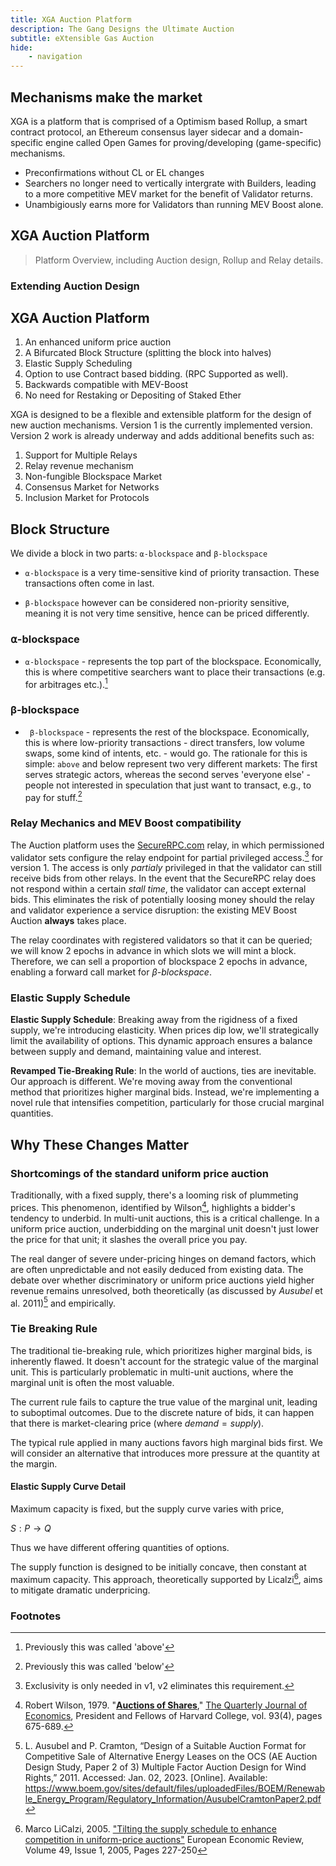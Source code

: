 ```yaml
---
title: XGA Auction Platform
description: The Gang Designs the Ultimate Auction
subtitle: eXtensible Gas Auction
hide:
    - navigation
---
```


## Mechanisms make the market

XGA is a platform that is comprised of a Optimism based Rollup, a smart contract protocol, an Ethereum consensus layer
sidecar and a domain-specific engine called Open Games for proving/developing (game-specific) mechanisms.

-   Preconfirmations without CL or EL changes
-   Searchers no longer need to vertically intergrate with Builders, leading to a more competitive MEV market for the
    benefit of Validator returns.
-   Unambigiously earns more for Validators than running MEV Boost alone.

## XGA Auction Platform

> Platform Overview, including Auction design, Rollup and Relay details.

### Extending Auction Design

## XGA Auction Platform

1. An enhanced uniform price auction
2. A Bifurcated Block Structure (splitting the block into halves)
3. Elastic Supply Scheduling
4. Option to use Contract based bidding. (RPC Supported as well).
5. Backwards compatible with MEV-Boost
6. No need for Restaking or Depositing of Staked Ether

XGA is designed to be a flexible and extensible platform for the design of new auction mechanisms. Version 1 is the
currently implemented version. Version 2 work is already underway and adds additional benefits such as:

1. Support for Multiple Relays
2. Relay revenue mechanism
3. Non-fungible Blockspace Market
4. Consensus Market for Networks
5. Inclusion Market for Protocols

## **Block Structure**

We divide a block in two parts: `⍺-blockspace` and `β-blockspace`

-   `⍺-blockspace` is a very time-sensitive kind of priority transaction. These transactions often come in last.

-   `β-blockspace` however can be considered non-priority sensitive, meaning it is not very time sensitive, hence can be
    priced differently.

### **⍺-blockspace**

-   `⍺-blockspace` - represents the top part of the blockspace. Economically, this is where competitive searchers want
    to place their transactions (e.g. for arbitrages etc.).[^1]

### **β-blockspace**

-   ` β-blockspace` - represents the rest of the blockspace. Economically, this is where low-priority transactions -
    direct transfers, low volume swaps, some kind of intents, etc. - would go. The rationale for this is simple: `above`
    and below represent two very different markets: The first serves strategic actors, whereas the second serves
    'everyone else' - people not interested in speculation that just want to transact, e.g., to pay for stuff.[^2]

### Relay Mechanics and MEV Boost compatibility

The Auction platform uses the [SecureRPC.com](https://securerpc.com) relay, in which permissioned validator sets
configure the relay endpoint for partial privileged access.[^3] for version 1. The access is only _partialy_ privileged
in that the validator can still receive bids from other relays. In the event that the SecureRPC relay does not respond
within a certain _stall time_, the validator can accept external bids. This eliminates the risk of potentially loosing
money should the relay and validator experience a service disruption: the existing MEV Boost Auction **always** takes
place.

The relay coordinates with registered validators so that it can be queried; we will know 2 epochs in advance in which
slots we will mint a block. Therefore, we can sell a proportion of blockspace 2 epochs in advance, enabling a forward
call market for _β-blockspace_.

### **Elastic Supply Schedule**

**Elastic Supply Schedule**: Breaking away from the rigidness of a fixed supply, we're introducing elasticity. When prices dip low, we'll strategically limit the availability of options. This dynamic approach ensures a balance between supply and demand, maintaining value and interest.

**Revamped Tie-Breaking Rule**: In the world of auctions, ties are inevitable. Our approach is different. We're moving
away from the conventional method that prioritizes higher marginal bids. Instead, we're implementing a novel rule that intensifies competition, particularly for those crucial marginal quantities.

## Why These Changes Matter

### Shortcomings of the standard uniform price auction

Traditionally, with a fixed supply, there's a looming risk of plummeting prices. This phenomenon, identified by Wilson[^4], highlights a bidder's tendency to underbid. In multi-unit auctions, this is a critical challenge. In a uniform price auction, underbidding on the marginal unit doesn't just lower the price for that unit; it slashes the overall price you pay.

The real danger of severe under-pricing hinges on demand factors, which are often unpredictable and not easily deduced from existing data. The debate over whether discriminatory or uniform price auctions yield higher revenue remains unresolved, both theoretically (as discussed by _Ausubel_ et al. 2011)[^5] and empirically.

### Tie Breaking Rule

The traditional tie-breaking rule, which prioritizes higher marginal bids, is inherently flawed. It doesn't account for
the strategic value of the marginal unit. This is particularly problematic in multi-unit auctions, where the marginal
unit is often the most valuable.

The current rule fails to capture the true value of the marginal unit, leading to suboptimal outcomes. Due to the
discrete nature of bids, it can happen that there is market-clearing price (where $demand=supply$).

The typical rule applied in many auctions favors high marginal bids first. We will consider an alternative that
introduces more pressure at the quantity at the margin.

#### Elastic Supply Curve Detail

Maximum capacity is fixed, but the supply curve varies with price,

$S:P→Q$

Thus we have different offering quantities of options.

The supply function is designed to be initially concave, then constant at maximum capacity. This approach, theoretically
supported by Licalzi[^6], aims to mitigate dramatic underpricing.

### Footnotes

[^1]: Previously this was called 'above'
[^2]: Previously this was called 'below'
[^3]: Exclusivity is only needed in v1, v2 eliminates this requirement.
[^4]:
    Robert Wilson, 1979. "<B><A HREF="https://ideas.repec.org/a/oup/qjecon/v93y1979i4p675-689..html">Auctions of
    Shares</A></B>," <A HREF="https://ideas.repec.org/s/oup/qjecon.html">The Quarterly Journal of Economics</A>,
    President and Fellows of Harvard College, vol. 93(4), pages 675-689.

[^5]:
    L. Ausubel and P. Cramton, “Design of a Suitable Auction Format for Competitive Sale of Alternative Energy Leases on
    the OCS (AE Auction Design Study, Paper 2 of 3) Multiple Factor Auction Design for Wind Rights,” 2011. Accessed:
    Jan. 02, 2023. [Online]. Available:
    https://www.boem.gov/sites/default/files/uploadedFiles/BOEM/Renewable_Energy_Program/Regulatory_Information/AusubelCramtonPaper2.pdf

[^6]:
    Marco LiCalzi, 2005. <A HREF="https://doi.org/10.1016/S0014-2921(02)00324-0">"Tilting the supply schedule to enhance
    competition in uniform-price auctions"</A> European Economic Review, Volume 49, Issue 1, 2005, Pages 227-250
